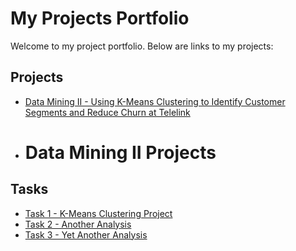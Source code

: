 # My Projects Portfolio

Welcome to my project portfolio. Below are links to my projects:

## Projects

- [Data Mining II - Using K-Means Clustering to Identify Customer Segments and Reduce Churn at Telelink](https://github.com/marspier/projects-portfolio/blob/main/D212%20T1.ipynb)
- # Data Mining II Projects

## Tasks

- [Task 1 - K-Means Clustering Project](https://github.com/marspier/projects-portfolio/blob/main/D212%20T1.ipynb)
- [Task 2 - Another Analysis](https://github.com/marspier/projects-portfolio/blob/main/Another_Task.md) <!-- Update with actual link -->
- [Task 3 - Yet Another Analysis](https://github.com/marspier/projects-portfolio/blob/main/Yet_Another_Task.md) <!-- Update with actual link -->





